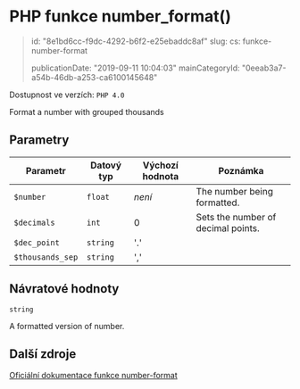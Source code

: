 PHP funkce number_format()
==========================

> id: "8e1bd6cc-f9dc-4292-b6f2-e25ebaddc8af"
> slug:
> 	cs: funkce-number-format
>
> publicationDate: "2019-09-11 10:04:03"
> mainCategoryId: "0eeab3a7-a54b-46db-a253-ca6100145648"

Dostupnost ve verzích: `PHP 4.0`

Format a number with grouped thousands


Parametry
--------------

| Parametr | Datový typ | Výchozí hodnota | Poznámka |
|-----|-----|-----|-----|
| `$number` | `float` | *není* | The number being formatted. |
| `$decimals` | `int` | 0 | Sets the number of decimal points. |
| `$dec_point` | `string` | '.' |  |
| `$thousands_sep` | `string` | ',' |  |


Návratové hodnoty
----------------

`string`

A formatted version of number.

Další zdroje
------------

[Oficiální dokumentace funkce number-format](https://www.php.net/manual/en/function.number-format.php)
